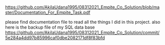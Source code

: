 https://github.com/AkilaUdana1995/08312021_Empite_Co_Solution/blob/master/Documentation_For_Empite_Task.pdf

please find documentation file to read all the things I did in this project.
also here is the backup file of my SQL data base
https://github.com/AkilaUdana1995/08312021_Empite_Co_Solution/commit/5e284a4dd97b85996caf0dbe2082171df8f83bfd
